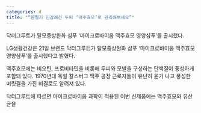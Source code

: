 ```yaml
---
categories: d
title: "“환절기 민감해진 두피 ‘맥주효모’로 관리해보세요”"
---
```

닥터그루트가 탈모증상완화 샴푸 &lsquo;마이크로바이옴 맥주효모 영양샴푸&rsquo;를 출시했다.



LG생활건강은 21일 브랜드 닥터그루트가 탈모증상완화 샴푸 &lsquo;마이크로바이옴 맥주효모 영양샴푸&rsquo;를 출시했다고 밝혔다.

맥주효모에는 비오틴, 프로비타민을 비롯해 두피와 모발을 구성하는 단백질이 풍성하게 포함돼 있다. 1970년대 독일 칼스버그 맥주 공장 근로자들이 유난히 윤기 나고 풍성한 머릿결을 가진 비결로도 알려져 있다.

닥터그루트에 따르면 마이크로바이옴 과학이 적용된 이번 신제품에는 맥주효모와 유산균을
